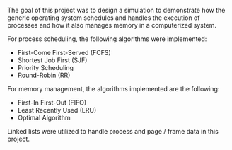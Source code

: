 The goal of this project was to design a simulation to demonstrate how the generic operating system schedules and handles the execution of processes and
how it also manages memory in a computerized system.

For process scheduling, the following algorithms were implemented:
- First-Come First-Served (FCFS)
- Shortest Job First (SJF)
- Priority Scheduling
- Round-Robin (RR)

For memory management, the algorithms implemented are the following:
- First-In First-Out (FIFO)
- Least Recently Used (LRU)
- Optimal Algorithm

Linked lists were utilized to handle process and page / frame data in this project.
